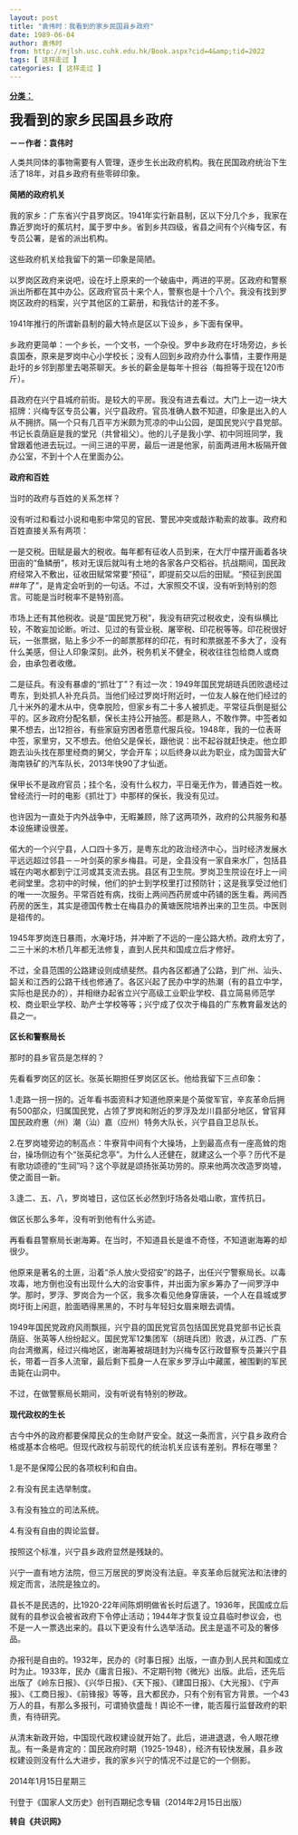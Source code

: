 ```yaml
---
layout: post
title: "袁伟时：我看到的家乡民国县乡政府"
date: 1989-06-04
author: 袁伟时
from: http://mjlsh.usc.cuhk.edu.hk/Book.aspx?cid=4&amp;tid=2022
tags: [ 这样走过 ]
categories: [ 这样走过 ]
---
```


<div style="margin: 15px 10px 10px 0px;">
<div>
<span id="ctl00_ContentPlaceHolder1_chapter1_SubjectLabel" style="font-weight:bold;text-decoration:underline;">
   分类：
  </span>
</div>
<p>
<strong>
<font size="5">
    我看到的家乡民国县乡政府
   </font>
</strong>
</p>
<p>
<strong>
   －－作者：袁伟时
  </strong>
</p>
<p>
  人类共同体的事物需要有人管理，逐步生长出政府机构。我在民国政府统治下生活了18年，对县乡政府有些零碎印象。
  <br/>
<br/>
<strong>
   简陋的政府机关
   <br/>
</strong>
<br/>
  我的家乡：广东省兴宁县罗岗区。1941年实行新县制，区以下分几个乡，我家在靠近罗岗圩的蕉坑村，属于罗中乡。省到乡共四级，省县之间有个兴梅专区，有专员公署，是省的派出机构。
  <br/>
<br/>
  这些政府机关给我留下的第一印象是简陋。
  <br/>
<br/>
  以罗岗区政府来说吧，设在圩上原来的一个破庙中，两进的平房。区政府和警察派出所都在其中办公。区政府官员十来个人，警察也是十个八个。我没有找到罗岗区政府的档案，兴宁其他区的工薪册，和我估计的差不多。
  <br/>
<br/>
  1941年推行的所谓新县制的最大特点是区以下设乡，乡下面有保甲。
  <br/>
<br/>
  乡政府更简单：一个乡长，一个文书，一个杂役。罗中乡政府在圩场旁边，乡长袁国泰，原来是罗岗中心小学校长；没有人回到乡政府办什么事情，主要作用是赴圩的乡邻到那里去喝茶聊天。乡长的薪金是每年十担谷（每担等于现在120市斤）。
  <br/>
<br/>
  县政府在兴宁县城府前街。是较大的平房。我没有进去看过。大门上一边一块大招牌：兴梅专区专员公署，兴宁县政府。官员准确人数不知道，印象是出入的人从不拥挤。隔一个只有几百平方米颇为荒凉的中山公园，是国民党兴宁县党部。书记长袁荫庭是我的堂兄（共曾祖父）。他的儿子是我小学、初中同班同学，我曾跟着他进去玩过。一间三进的平房，最后一进是他家，前面两进用木板隔开做办公室，不到十个人在里面办公。
  <br/>
<br/>
<strong>
   政府和百姓
   <br/>
</strong>
<br/>
  当时的政府与百姓的关系怎样？
  <br/>
<br/>
  没有听过和看过小说和电影中常见的官民、警民冲突或敲诈勒索的故事。政府和百姓直接关系有两项：
  <br/>
<br/>
  一是交税。田赋是最大的税收。每年都有征收人员到来，在大厅中摆开画着各块田亩的“鱼鳞册”，核对无误后就叫有土地的各家各户交稻谷。抗战期间，国民政府经常入不敷出，征收田赋常常要“预征”，即提前交以后的田赋。“预征到民国##年了”，是肯定会听到的一句话。不过，大家照交不误，没有听到特别的怨言。可能是当时税率不是特别高。
  <br/>
<br/>
  市场上还有其他税收。说是“国民党万税”，我没有研究过税收史，没有纵横比较，不敢妄加论断。听过、见过的有营业税、屠宰税、印花税等等。印花税很好玩，一张票据，贴上多少不一的邮票那样的印花，有时和票据差不多大了，没有什么美感，但让人印象深刻。此外，税务机关不健全，税收往往包给商人或商会，由承包者收缴。
  <br/>
<br/>
  二是征兵。有没有暴虐的“抓壮丁”？有过一次：1949年国民党胡琏兵团败退经过粤东，到处抓人补充兵员。当他们经过罗岗圩附近时，一位友人躲在他们经过的几十米外的灌木从中，侥幸脱险，但家乡有二十多人被抓走。平常征兵倒是挺公平的。区乡政府分配名额，保长主持公开抽签。都是熟人，不敢作弊。中签者如果不想去，出12担谷，有些家庭穷困者愿意代服兵役。1948年，我的一位表哥中签，家里穷，又不想去。他伯父是保长，跟他说：出不起谷就赶快走。他立即跑去汕头找在那里经商的舅父，学会开车；以后终身以此为职业，成为国营大矿海南铁矿的汽车队长，2013年快90了才仙逝。
  <br/>
<br/>
  保甲长不是政府官员；挂个名，没有什么权力，平日毫无作为，普通百姓一枚。曾经流行一时的电影《抓壮丁》中那样的保长，我没有见过。
  <br/>
<br/>
  也许因为一直处于内外战争中，无暇兼顾，除了这两项外，政府的公共服务和基本设施建设很差。
  <br/>
<br/>
  偌大的一个兴宁县，人口四十多万，是粤东北的政治经济中心，当时经济发展水平远远超过邻县－－叶剑英的家乡梅县。可是，全县没有一家自来水厂，包括县城在内喝水都到宁江河或其支流去挑。县区有卫生院。罗岗卫生院设在圩上一间老祠堂里。念初中的时候，他们的护士到学校里打过预防针；这是我享受过他们的唯一一次服务。平常百姓有病，找街上两间西药房或中药铺的医生看。两间西药房的医生，其实是德国传教士在梅县办的黄塘医院培养出来的卫生员。中医则是祖传的。
  <br/>
<br/>
  1945年罗岗连日暴雨，水淹圩场，并冲断了不远的一座公路大桥。政府太穷了，二三十米的木桥几年都无法修复，直到人民共和国成立后才修好。
  <br/>
<br/>
  不过，全县范围的公路建设则成绩斐然。县内各区都通了公路，到广州、汕头、韶关和江西的公路干线也修通了。各区兴起了民办中学的热潮（有的县立中学，实际也是民办的），并相继办起省立兴宁高级工业职业学校、县立简易师范学校、商业职业学校、助产士学校等等；兴宁成了仅次于梅县的广东教育最发达的县之一。
  <br/>
<br/>
<strong>
   区长和警察局长
   <br/>
</strong>
<br/>
  那时的县乡官员是怎样的？
  <br/>
<br/>
  先看看罗岗区的区长。张英长期担任罗岗区区长。他给我留下三点印象：
  <br/>
<br/>
  1.走路一拐一拐的。近年看书面资料才知道他原来是个英俊军官，辛亥革命后拥有500部众，归属国民党，占领了罗岗和附近的罗浮及龙川县部分地区，曾官拜国民政府惠（州）潮（汕）嘉（应州）特务大队长，兴宁县自卫总队长。
  <br/>
<br/>
  2.在罗岗墟旁边的制高点：牛寮背中间有个大操场，上到最高点有一座高耸的炮台，操场侧边有个“张英纪念亭”。为什么人还健在，就建这么一个亭？历代不是有歌功颂德的“生祠”吗？这个亭就是颂扬张英功劳的。原来他两次改造罗岗墟，使之面目一新。
  <br/>
<br/>
  3.逢二、五、八，罗岗墟日，这位区长必然到圩场各处唱山歌，宣传抗日。
  <br/>
<br/>
  做区长那么多年，没有听到他有什么劣迹。
  <br/>
<br/>
  再看看县警察局长谢海筹。在当时，不知道县长是谁不奇怪，不知道谢海筹的却很少。
  <br/>
<br/>
  他原来是著名的土匪，沿着“杀人放火受招安”的路子，出任兴宁警察局长。以毒攻毒，地方倒也没有出现什么大的治安事件，并出面为家乡筹办了一间罗浮中学。那时，罗浮、罗岗合为一个区，我多次看见他身穿唐装，一个人在县城或罗岗圩街上闲逛，脸面晒得黑黑的，不时与年轻妇女眉来眼去调情。
  <br/>
<br/>
  1949年国民党政府风雨飘摇，兴宁县的国民党官员包括国民党县党部书记长袁荫庭、张英等人纷纷起义。国民党军12集团军（胡琏兵团）败退，从江西、广东向台湾撤离，经过兴梅地区，谢海筹被胡琏封为兴梅专区行政督察专员兼兴宁县长，带着一百多人流窜，最后剩下孤身一人在家乡罗浮山中藏匿，被围剿的军民击毙在山洞中。
  <br/>
<br/>
  不过，在做警察局长期间，没有听说有特别的秽政。
  <br/>
<br/>
<strong>
   现代政权的生长
   <br/>
</strong>
<br/>
  古今中外的政府都要保障民众的生命财产安全。就这一条而言，兴宁县乡政府合格或基本合格吧。但现代政权与前现代的统治机关应该有差别。界标在哪里？
  <br/>
<br/>
  1.是不是保障公民的各项权利和自由。
  <br/>
<br/>
  2.有没有民主选举制度。
  <br/>
<br/>
  3.有没有独立的司法系统。
  <br/>
<br/>
  4.有没有自由的舆论监督。
  <br/>
<br/>
  按照这个标准，兴宁县乡政府显然是残缺的。
  <br/>
<br/>
  兴宁一直有地方法院，但三万居民的罗岗没有法庭。辛亥革命后就宪法和法律的规定而言，法院是独立的。
  <br/>
<br/>
  县长不是民选的，比1920-22年间陈炯明做省长时后退了。1936年，民国成立后就有的县参议会被省政府下令停止活动；1944年才恢复设立县临时参议会，也不是一人一票选出来的。县以下更没有什么选举活动。民主是遥不可及的奢侈品。
  <br/>
<br/>
  办报刊是自由的。1932年，民办的《时事日报》出版，一直办到人民共和国成立时为止。1933年，民办《庸言日报》、不定期刊物《微光》出版。此后，还先后出版了《岭东日报》、《兴华日报》、《天下报》、《建国日报》、《大光报》、《宁声报》、《工商日报》、《前锋报》等等，且大都民办，只有个别有官方背景。一个43万人的县，有那么多报刊，可谓猗欤盛哉！舆论不一律，能否履行监督政府的职责，有待研究。
  <br/>
<br/>
  从清末新政开始，中国现代政权建设就开始了。此后，进进退退，令人眼花缭乱。有一条是肯定的：国民政府时期（1925-1948），经济有较快发展，县乡政权建设则没有什么大进步，我的家乡兴宁的情况不过是它的一个侧影。
  <br/>
<br/>
  2014年1月15日星期三
  <br/>
<br/>
  刊登于《国家人文历史》创刊百期纪念专辑（2014年2月15日出版）
  <br/>
</p>
<p>
<strong>
   转自《共识网》
  </strong>
</p>
</div>
